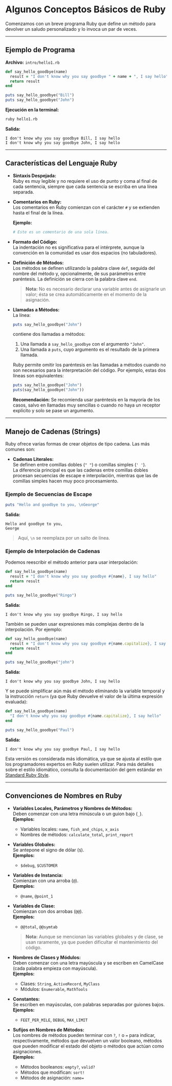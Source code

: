
# Algunos Conceptos Básicos de Ruby

Comenzamos con un breve programa Ruby que define un método para devolver un saludo personalizado y lo invoca un par de veces.

---

## Ejemplo de Programa

**Archivo:** `intro/hello1.rb`

```ruby
def say_hello_goodbye(name)
  result = "I don't know why you say goodbye " + name + ", I say hello"
  return result
end

puts say_hello_goodbye("Bill")
puts say_hello_goodbye("John")
```

**Ejecución en la terminal:**

```bash
ruby hello1.rb
```

**Salida:**

```
I don't know why you say goodbye Bill, I say hello
I don't know why you say goodbye John, I say hello
```

---

## Características del Lenguaje Ruby

- **Sintaxis Despejada:**  
  Ruby es muy legible y no requiere el uso de punto y coma al final de cada sentencia, siempre que cada sentencia se escriba en una línea separada.

- **Comentarios en Ruby:**  
  Los comentarios en Ruby comienzan con el carácter `#` y se extienden hasta el final de la línea.

  **Ejemplo:**

  ```ruby
  # Este es un comentario de una sola línea.
  ```

- **Formato del Código:**  
  La indentación no es significativa para el intérprete, aunque la convención en la comunidad es usar dos espacios (no tabuladores).

- **Definición de Métodos:**  
  Los métodos se definen utilizando la palabra clave `def`, seguida del nombre del método y, opcionalmente, de sus parámetros entre paréntesis. La definición se cierra con la palabra clave `end`.

  > **Nota:** No es necesario declarar una variable antes de asignarle un valor; ésta se crea automáticamente en el momento de la asignación.

- **Llamadas a Métodos:**  
  La línea:
  ```ruby
  puts say_hello_goodbye("John")
  ```
  contiene dos llamadas a métodos:
  1. Una llamada a `say_hello_goodbye` con el argumento `"John"`.
  2. Una llamada a `puts`, cuyo argumento es el resultado de la primera llamada.

  Ruby permite omitir los paréntesis en las llamadas a métodos cuando no son necesarios para la interpretación del código. Por ejemplo, estas dos líneas son equivalentes:

  ```ruby
  puts say_hello_goodbye("John")
  puts(say_hello_goodbye("John"))
  ```

  **Recomendación:** Se recomienda usar paréntesis en la mayoría de los casos, salvo en llamadas muy sencillas o cuando no haya un receptor explícito y solo se pase un argumento.

---

## Manejo de Cadenas (Strings)

Ruby ofrece varias formas de crear objetos de tipo cadena. Las más comunes son:

- **Cadenas Literales:**  
  Se definen entre comillas dobles (`" "`) o comillas simples (`' '`).  
  La diferencia principal es que las cadenas entre comillas dobles procesan secuencias de escape e interpolación, mientras que las de comillas simples hacen muy poco procesamiento.

### Ejemplo de Secuencias de Escape

```ruby
puts "Hello and goodbye to you, \nGeorge"
```

**Salida:**

```
Hello and goodbye to you, 
George
```

> Aquí, `\n` se reemplaza por un salto de línea.

### Ejemplo de Interpolación de Cadenas

Podemos reescribir el método anterior para usar interpolación:

```ruby
def say_hello_goodbye(name)
  result = "I don't know why you say goodbye #{name}, I say hello"
  return result
end

puts say_hello_goodbye("Ringo")
```

**Salida:**

```
I don't know why you say goodbye Ringo, I say hello
```

También se pueden usar expresiones más complejas dentro de la interpolación. Por ejemplo:

```ruby
def say_hello_goodbye(name)
  result = "I don't know why you say goodbye #{name.capitalize}, I say hello"
  return result
end

puts say_hello_goodbye("john")
```

**Salida:**

```
I don't know why you say goodbye John, I say hello
```

Y se puede simplificar aún más el método eliminando la variable temporal y la instrucción `return` (ya que Ruby devuelve el valor de la última expresión evaluada):

```ruby
def say_hello_goodbye(name)
  "I don't know why you say goodbye #{name.capitalize}, I say hello"
end

puts say_hello_goodbye("Paul")
```

**Salida:**

```
I don't know why you say goodbye Paul, I say hello
```

Esta versión es considerada más idiomática, ya que se ajusta al estilo que los programadores expertos en Ruby suelen utilizar. Para más detalles sobre el estilo idiomático, consulta la documentación del gem estándar en [Standard Ruby Style](https://github.com/standardrb/standard).

---

## Convenciones de Nombres en Ruby

- **Variables Locales, Parámetros y Nombres de Métodos:**  
  Deben comenzar con una letra minúscula o un guion bajo (`_`).  
  **Ejemplos:**  
  - Variables locales: `name`, `fish_and_chips`, `x_axis`  
  - Nombres de métodos: `calculate_total`, `print_report`

- **Variables Globales:**  
  Se antepone el signo de dólar (`$`).  
  **Ejemplos:**  
  - `$debug`, `$CUSTOMER`

- **Variables de Instancia:**  
  Comienzan con una arroba (`@`).  
  **Ejemplos:**  
  - `@name`, `@point_1`

- **Variables de Clase:**  
  Comienzan con dos arrobas (`@@`).  
  **Ejemplos:**  
  - `@@total`, `@@symtab`

  > **Nota:** Aunque se mencionan las variables globales y de clase, se usan raramente, ya que pueden dificultar el mantenimiento del código.

- **Nombres de Clases y Módulos:**  
  Deben comenzar con una letra mayúscula y se escriben en CamelCase (cada palabra empieza con mayúscula).  
  **Ejemplos:**  
  - Clases: `String`, `ActiveRecord`, `MyClass`  
  - Módulos: `Enumerable`, `MathTools`

- **Constantes:**  
  Se escriben en mayúsculas, con palabras separadas por guiones bajos.  
  **Ejemplos:**  
  - `FEET_PER_MILE`, `DEBUG`, `MAX_LIMIT`

- **Sufijos en Nombres de Métodos:**  
  Los nombres de métodos pueden terminar con `?`, `!` o `=` para indicar, respectivamente, métodos que devuelven un valor booleano, métodos que pueden modificar el estado del objeto o métodos que actúan como asignaciones.  
  **Ejemplos:**  
  - Métodos booleanos: `empty?`, `valid?`  
  - Métodos que modifican: `sort!`  
  - Métodos de asignación: `name=`
